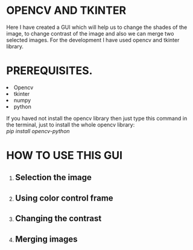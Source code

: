 # OPENCV AND TKINTER
Here I have created a GUI which will help us to change the shades of the image,
to change contrast of the image and also we can merge two selected images.
For the development I have used opencv and tkinter library.

<h1>PREREQUISITES.</h1>
<li>Opencv</li>
<li>tkinter</li>
<li>numpy</li>
<li>python</li>

If you haved not install the opencv library then just type this command in the terminal, just to install the whole opencv library:<br>
<em>pip install opencv-python</em><br>

<h1>HOW TO USE THIS GUI</h1>
<ol>
  <li><h2>Selection the image</h2></li>
  <li><h2>Using color control frame</h2></li>
  <li><h2>Changing the contrast</h2></li>
  <li><h2>Merging images</h2></li>
</ol>
